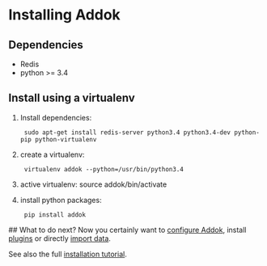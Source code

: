 # Installing Addok

## Dependencies

- Redis
- python >= 3.4

## Install using a virtualenv

1. Install dependencies:

        sudo apt-get install redis-server python3.4 python3.4-dev python-pip python-virtualenv

1. create a virtualenv:

        virtualenv addok --python=/usr/bin/python3.4

1. active virtualenv:
        source addok/bin/activate
1. install python packages:

        pip install addok

## What to do next?
Now you certainly want to [configure Addok](config.md), install [plugins](plugins.md) or directly [import data](import.md).

See also the full [installation tutorial](tutorial.md).
